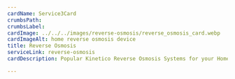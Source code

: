 ```yaml
---
cardName: Service3Card
crumbsPath: 
crumbsLabel: 
cardImage: ../../../images/reverse-osmosis/reverse_osmosis_card.webp
cardImageAlt: home reverse osmosis device
title: Reverse Osmosis
serviceLink: reverse-osmosis
cardDescription: Popular Kinetico Reverse Osmosis Systems for your Home, Rental, Duplex, Complex, Restaurant and more.

---
```

